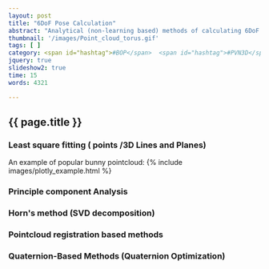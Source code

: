 ```yaml
---
layout: post
title: "6DoF Pose Calculation"
abstract: "Analytical (non-learning based) methods of calculating 6DoF pose using 3D pointclouds."
thumbnail: '/images/Point_cloud_torus.gif'
tags: [ ]
category: <span id="hashtag">#BOP</span>  <span id="hashtag">#PVN3D</span>
jquery: true
slideshow2: true
time: 15
words: 4321

---
```

## {{ page.title }}


### Least square fitting ( points /3D Lines and Planes)

An example of popular bunny pointcloud:
<a name="bunny"></a>
{% include images/plotly_example.html %}

### Principle component Analysis

### Horn's method (SVD decomposition)

### Pointcloud registration based methods


### Quaternion-Based Methods (Quaternion Optimization)


